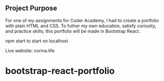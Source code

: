 ## Project Purpose

For one of my assignments for Coder Academy, I had to create a portfolio with plain HTML and CSS. To futher my own education, satisfy curiosity, and practice skills; this portfolio will be made in Bootstrap React.

npm start to start on localhost

Live website: corina.life
# bootstrap-react-portfolio
